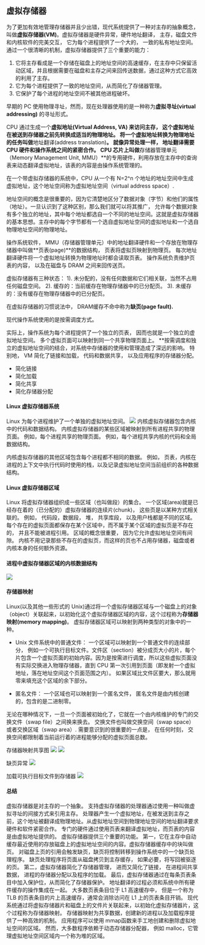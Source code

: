 ## 虚拟存储器

为了更加有效地管理存储器并且少出错，现代系统提供了一种对主存的抽象概念， 叫做**虚拟存储器(VM)**。虚拟存储器是硬件异常，硬件地址翻译， 主存，磁盘文件和内核软件的完美交互， 它为每个进程提供了一个大的， 一致的私有地址空间。 通过一个很清晰的机制，虚拟存储器提供了三个重要的能力：

1. 它将主存看成是一个存储在磁盘上的地址空间的高速缓存，在主存中只保留活动区域，并且根据需要在磁盘和主存之间来回传送数据，通过这种方式它高效的利用了主存。 
2. 它为每个进程提供了一致的地址空间，从而简化了存储器管理。 
3. 它保护了每个进程的地址空间不被其他进程破坏。 

早期的 PC 使用物理寻址，然而，现在处理器使用的是一种称为**虚拟寻址(virtual addressing)** 的寻址形式。 


CPU 通过生成一个**虚拟地址(Virtual Address, VA) 来访问主存， 这个虚拟地址在被送到存储器之前先转换成适当的物理地址。 将一个虚拟地址转换为物理地址的任务叫做**地址翻译(address translation)**。 就像异常处理一样， 地址翻译需要 CPU 硬件和操作系统之间的紧密合作。 CPU 芯片上叫做**存储器管理单元（Memory Management Unit, MMU）**的专用硬件，利用存放在主存中的查询表来动态翻译虚拟地址，该表的内容是由操作系统管理的。 

在一个带虚拟存储器的系统中，CPU 从一个有 N=2^n 个地址的地址空间中生成虚拟地址，这个地址空间称为虚拟地址空间（virtual address space）. 

地址空间的概念是很重要的，因为它清楚地区分了数据对象（字节）和他们的属性（地址）。一旦认识到了这种区别，那么我们就可以将其推广， 允许每个数据对象有多个独立的地址，其中每个地址都选自一个不同的地址空间。这就是虚拟存储器的基本思想。主存中的每个字节都有一个选自虚拟地址空间的虚拟地址和一个选自物理地址空间的物理地址。

操作系统软件， MMU（存储器管理单元）中的地址翻译硬件和一个存放在物理存储器中叫做**页表(page)**的数据结构， 页表将虚拟页映射到物理页。 每次地址翻译硬件将一个虚拟地址转换为物理地址时都会读取页表。 操作系统负责维护页表的内容， 以及在磁盘与 DRAM 之间来回传送页。 

虚拟存储器有三种状态： 1). 未分配的，没有任何数据和它们相关联，当然不占用任何磁盘空间。 2). 缓存的：当前缓存在物理存储器中的已分配页。 3). 未缓存的：没有缓存在物理存储器中的已分配页。 

在虚拟存储器的习惯说法中， DRAM缓存不命中称为**缺页(page fault).** 

现代操作系统使用的是按需调度方式。 

实际上，操作系统为每个进程提供了一个独立的页表， 因而也就是一个独立的虚拟地址空间。 多个虚拟页面可以映射到同一个共享物理页面上。 **按需调度和独立的虚拟地址空间的结合，对系统中存储器的使用和管理造成了深远的影响。 特别地， VM 简化了链接和加载， 代码和数据共享， 以及应用程序的存储器分配。 

- 简化链接
- 简化加载
- 简化共享
- 简化存储器分配

#### Linux 虚拟存储器系统
Linux 为每个进程维护了一个单独的虚拟地址空间。 
![](img/virtualMemory1.PNG)
内核虚拟存储器包含内核中的代码和数据结构。 内核虚拟存储器的某些区域被映射到所有进程共享的物理页面。 例如，每个进程共享的物理页面。 例如，每个进程共享内核的代码和全局数据结构。 

内核虚拟存储器的其他区域包含每个进程都不相同的数据。 例如， 页表，内核在进程的上下文中执行代码时使用的栈，以及记录虚拟地址空间当前组织的各种数据结构。 

#### Linux 虚拟存储器区域
Linux 将虚拟存储器组织成一些区域（也叫做段）的集合。 一个区域(area)就是已经存在着的（已分配的）虚拟存储器的连续片(chunk)， 这些页是以某种方式相关联的。 例如， 代码段，数据段， 堆， 共享库段， 以及用户栈都是不同的区域。 每个存在的虚拟页面都保存在某个区域中，而不属于某个区域的虚拟页是不存在的， 并且不能被进程引用。 区域的概念很重要， 因为它允许虚拟地址空间有间隙。 内核不用记录那些不存在的虚拟页，而这样的页也不占用存储器，磁盘或者内核本身的任何额外资源。 

#### 进程中虚拟存储器区域的内核数据结构
![](./img/virtualMemory2.PNG)

#### 存储器映射
Linux(以及其他一些形式的 Unix)通过将一个虚拟存储器区域与一个磁盘上的对象（object）关联起来，以初始化这个虚拟存储器区域的内容，这个过程称为**存储器映射(memory mapping)**。 虚拟存储器区域可以映射到两种类型的对象中的一种。 
- Unix 文件系统中的普通文件： 一个区域可以映射到一个普通文件的连续部分， 例如一个可执行目标文件。文件区（section）被分成页大小的片，每个片包含一个虚拟页面的初始内容。因为是按需进行调度，所以这些虚拟页面没有实际交换进入物理存储器，直到 CPU 第一次引用到页面（即发射一个虚拟地址，落在地址空间这个页面范围之内）。 如果区域比文件区要大，那么就用零来填充这个区域的余下部分。 

- 匿名文件： 一个区域也可以映射到一个匿名文件， 匿名文件是由内核创建的，包含的是二进制零。 

无论在哪种情况下，一旦一个页面被初始化了，它就在一个由内核维护的专门的交换文件（swap file）之间换来换去。 交换文件也叫做交换空间（swap space）或者交换区域（swap area）. 需要意识到的很重要的一点是， 在任何时刻， 交换空间都限制着当前运行着的进程能够分配的虚拟页面总数。 

存储器映射共享图
![](./img/virtualMemory4.PNG)
![](./img/virtualMemory5.PNG)

缺页异常
![](./img/virtualMemory3.PNG)

加载可执行目标文件到存储器
![](./img/virtualMemory6.PNG)
#### 总结
虚拟存储器是对主存的一个抽象。 支持虚拟存储器的处理器通过使用一种叫做虚拟寻址的间接方式来引用主存。 处理器产生一个虚拟地址，在被发送到主存之前，这个地址被翻译成物理地址。从虚拟地址空间到物理地址空间的地址翻译要求硬件和软件紧密合作。 专门的硬件通过使用页表来翻译虚拟地址，而页表的内容是由虚拟地址提供的。 
虚拟存储器提供三个重要的功能。 第一，它在主存中自动缓存最近使用的存放磁盘上的虚拟地址空间的内容。虚拟存储器缓存中的块叫做页。 对磁盘上页的引用会触发缺页，缺页将控制转移到操作系统中的一个缺页处理程序。 缺页处理程序将页面从磁盘拷贝到主存缓存， 如果必要，将写回被驱逐的页。 第二，虚拟存储器简化了存储器管理， 进而又简化了链接， 在进程间共享数据， 进程的存储器分配以及程序的加载。 最后，虚拟存储器通过在每条页表条目中加入保护位，从而简化了存储器保护。 
地址翻译的过程必须和系统中所有硬件缓存的操作集成在一起。 大多数页表条目位于 L1 高速缓存中， 但是一个称为 TLB 的页表条目的片上高速缓存，通常会消除访问在 L1 上的页表条目开销。
现代系统通过将虚拟存储器片和磁盘上的文件片关联起来，以初始化虚拟存储器片，这个过程称为存储器映射。 存储器映射为共享数据，创建新的进程以及加载程序提供了一种高效的机制。 应用程序可以使用 mmap函数来手工地创建和删除虚拟地址空间的区域。 然而，大多数程序依赖于动态存储器分配器， 例如 malloc，它管理虚拟地址空间区域内一个称为堆的区域。 